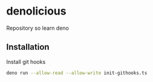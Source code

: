 # denolicious
Repository so learn deno

## Installation

Install git hooks

```bash
deno run --allow-read --allow-write init-githooks.ts
```
